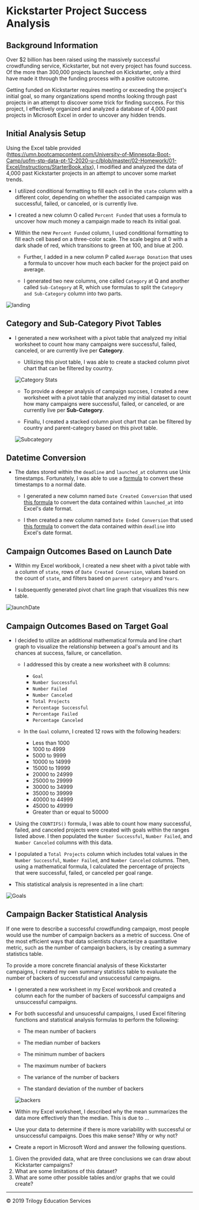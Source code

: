 # Kickstarter Project Success Analysis

## Background Information

Over $2 billion has been raised using the massively successful crowdfunding service, Kickstarter, but not every project has found success. Of the more than 300,000 projects launched on Kickstarter, only a third have made it through the funding process with a positive outcome.

Getting funded on Kickstarter requires meeting or exceeding the project's initial goal, so many organizations spend months looking through past projects in an attempt to discover some trick for finding success. For this project, I effectively organized and analyzed a database of 4,000 past projects in Microsoft Excel in order to uncover any hidden trends.

## Initial Analysis Setup

Using the Excel table provided (https://umn.bootcampcontent.com/University-of-Minnesota-Boot-Camp/uofm-stp-data-pt-12-2020-u-c/blob/master/02-Homework/01-Excel/Instructions/StarterBook.xlsx), I modified and analyzed the data of 4,000 past Kickstarter projects in an attempt to uncover some market trends.

* I utilized conditional formatting to fill each cell in the `state` column with a different color, depending on whether the associated campaign was successful, failed, or canceled, or is currently live.

* I created a new column O called `Percent Funded` that uses a formula to uncover how much money a campaign made to reach its initial goal.

* Within the new `Percent Funded` column, I used conditional formatting to fill each cell based on a three-color scale. The scale begins at 0 with a dark shade of red, which transitions to green at 100, and blue at 200.

  * Further, I added in a new column P called `Average Donation` that uses a formula to uncover how much each backer for the project paid on average.

  * I generated two new columns, one called `Category` at Q and another called `Sub-Category` at R, which use formulas to split the `Category and Sub-Category` column into two parts.

![landing](Images/landing_layout.png)


## Category and Sub-Category Pivot Tables

* I generated a new worksheet with a pivot table that analyzed my initial worksheet to count how many campaigns were successful, failed, canceled, or are currently live per **Category**.

  * Utilizing this pivot table, I was able to create a stacked column pivot chart that can be filtered by country.

  ![Category Stats](Images/success_by_category.png)

  * To provide a deeper analysis of campaign succses, I created a new worksheet with a pivot table that analyzed my initial dataset to count how many campaigns were successful, failed, or canceled, or are currently live per **Sub-Category**.

  * Finallu, I created a stacked column pivot chart that can be filtered by country and parent-category based on this pivot table.

  ![Subcategory](Images/success_by_subcategory.png)

## Datetime Conversion

* The dates stored within the `deadline` and `launched_at` columns use Unix timestamps. Fortunately, I was able to use a [ formula](https://www.extendoffice.com/documents/excel/2473-excel-timestamp-to-date.html) to convert these timestamps to a normal date.

  * I generated a new column named `Date Created Conversion` that used [this formula](https://www.extendoffice.com/documents/excel/2473-excel-timestamp-to-date.html) to convert the data contained within `launched_at` into Excel's date format.

  * I then created a new column named `Date Ended Conversion` that used [this formula](https://www.extendoffice.com/documents/excel/2473-excel-timestamp-to-date.html) to convert the data contained within `deadline` into Excel's date format.


## Campaign Outcomes Based on Launch Date

  * Within my Excel workbook, I created a new sheet with a pivot table with a column of `state`, rows of `Date Created Conversion`, values based on the count of `state`, and filters based on `parent category` and `Years`.

  * I subsequently generated pivot chart line graph that visualizes this new table.

  ![launchDate](Images/yearly_campaign_outcomes.png)


## Campaign Outcomes Based on Target Goal

* I decided to utilize an additional mathematical formula and line chart graph to visualize the relationship between a goal's amount and its chances at success, failure, or cancellation. 
  
  * I addressed this by create a new worksheet with 8 columns:

    * `Goal`
    * `Number Successful`
    * `Number Failed`
    * `Number Canceled`
    * `Total Projects`
    * `Percentage Successful`
    * `Percentage Failed`
    * `Percentage Canceled`

  * In the `Goal` column, I created 12 rows with the following headers:

    * Less than 1000
    * 1000 to 4999
    * 5000 to 9999
    * 10000 to 14999
    * 15000 to 19999
    * 20000 to 24999
    * 25000 to 29999
    * 30000 to 34999
    * 35000 to 39999
    * 40000 to 44999
    * 45000 to 49999
    * Greater than or equal to 50000


* Using the `COUNTIFS()` formula, I was able to count how many successful, failed, and canceled projects were created with goals within the ranges listed above. I then populated the `Number Successful`, `Number Failed`, and `Number Canceled` columns with this data.

* I populated a `Total Projects` column which includes total values in the `Number Successful`, `Number Failed`, and `Number Canceled` columns. Then, using a mathematical formula, I calculated the percentage of projects that were successful, failed, or canceled per goal range.

* This statistical analysis is represented in a line chart:

![Goals](Images/outcomes_goals.png)

## Campaign Backer Statistical Analysis

If one were to describe a successful crowdfunding campaign, most people would use the number of campaign backers as a metric of success. One of the most efficient ways that data scientists characterize a quantitative metric, such as the number of campaign backers, is by creating a summary statistics table.

To provide a more concrete financial analysis of these Kickstarter campaigns, I created my own summary statistics table to evaluate the number of backers of successful and unsuccessful campaigns.

* I generated a new worksheet in my Excel workbook and created a column each for the number of backers of successful campaigns and unsuccessful campaigns.

* For both successful and unsucessful campaigns, I used Excel filtering functions and statistical analysis formulas to perform the following:

  * The mean number of backers

  * The median number of backers

  * The minimum number of backers

  * The maximum number of backers

  * The variance of the number of backers

  * The standard deviation of the number of backers

  ![backers](Images/backers_stat_analysis.png)

* Within my Excel worksheet, I described why the mean summarizes the data more effectively than the median. This is due to ...

* Use your data to determine if there is more variability with successful or unsuccessful campaigns. Does this make sense? Why or why not?

* Create a report in Microsoft Word and answer the following questions.

1. Given the provided data, what are three conclusions we can draw about Kickstarter campaigns?
2. What are some limitations of this dataset?
3. What are some other possible tables and/or graphs that we could create?

- - -

© 2019 Trilogy Education Services
